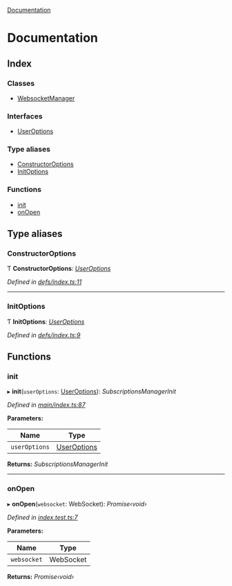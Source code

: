 [Documentation](README.md)

# Documentation

## Index

### Classes

* [WebsocketManager](classes/websocketmanager.md)

### Interfaces

* [UserOptions](interfaces/useroptions.md)

### Type aliases

* [ConstructorOptions](README.md#constructoroptions)
* [InitOptions](README.md#initoptions)

### Functions

* [init](README.md#init)
* [onOpen](README.md#onopen)

## Type aliases

###  ConstructorOptions

Ƭ **ConstructorOptions**: *[UserOptions](interfaces/useroptions.md)*

*Defined in [defs/index.ts:11](https://github.com/badbatch/graphql-box/blob/bf369f2/packages/websocket-manager/src/defs/index.ts#L11)*

___

###  InitOptions

Ƭ **InitOptions**: *[UserOptions](interfaces/useroptions.md)*

*Defined in [defs/index.ts:9](https://github.com/badbatch/graphql-box/blob/bf369f2/packages/websocket-manager/src/defs/index.ts#L9)*

## Functions

###  init

▸ **init**(`userOptions`: [UserOptions](interfaces/useroptions.md)): *SubscriptionsManagerInit*

*Defined in [main/index.ts:87](https://github.com/badbatch/graphql-box/blob/bf369f2/packages/websocket-manager/src/main/index.ts#L87)*

**Parameters:**

Name | Type |
------ | ------ |
`userOptions` | [UserOptions](interfaces/useroptions.md) |

**Returns:** *SubscriptionsManagerInit*

___

###  onOpen

▸ **onOpen**(`websocket`: WebSocket): *Promise‹void›*

*Defined in [index.test.ts:7](https://github.com/badbatch/graphql-box/blob/bf369f2/packages/websocket-manager/src/index.test.ts#L7)*

**Parameters:**

Name | Type |
------ | ------ |
`websocket` | WebSocket |

**Returns:** *Promise‹void›*
